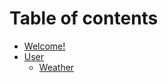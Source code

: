 # Table of contents

* [Welcome!](README.md)
* [User](user/README.md)
  * [Weather](user/weather.md)

